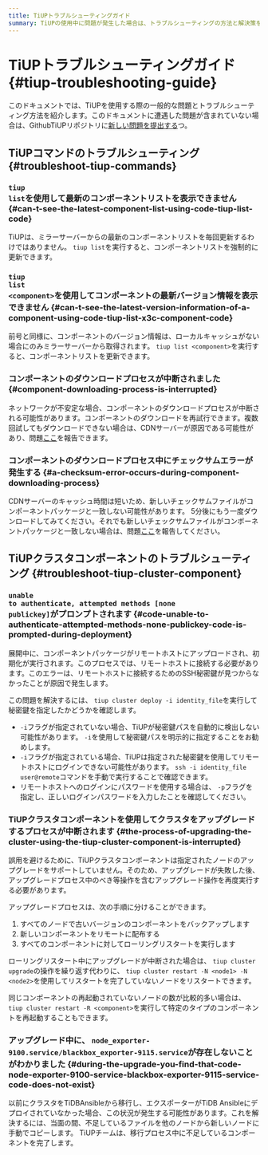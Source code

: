 ```yaml
---
title: TiUPトラブルシューティングガイド
summary: TiUPの使用中に問題が発生した場合は、トラブルシューティングの方法と解決策を紹介します。
---
```


# TiUPトラブルシューティングガイド {#tiup-troubleshooting-guide}

このドキュメントでは、TiUPを使用する際の一般的な問題とトラブルシューティング方法を紹介します。このドキュメントに遭遇した問題が含まれていない場合は、GithubTiUPリポジトリに[新しい問題を提出する](https://github.com/pingcap/tiup/issues)つ。

## TiUPコマンドのトラブルシューティング {#troubleshoot-tiup-commands}

### <code>tiup list</code>を使用して最新のコンポーネントリストを表示できません {#can-t-see-the-latest-component-list-using-code-tiup-list-code}

TiUPは、ミラーサーバーからの最新のコンポーネントリストを毎回更新するわけではありません。 `tiup list`を実行すると、コンポーネントリストを強制的に更新できます。

### <code>tiup list &lt;component&gt;</code>を使用してコンポーネントの最新バージョン情報を表示できません {#can-t-see-the-latest-version-information-of-a-component-using-code-tiup-list-x3c-component-code}

前号と同様に、コンポーネントのバージョン情報は、ローカルキャッシュがない場合にのみミラーサーバーから取得されます。 `tiup list <component>`を実行すると、コンポーネントリストを更新できます。

### コンポーネントのダウンロードプロセスが中断されました {#component-downloading-process-is-interrupted}

ネットワークが不安定な場合、コンポーネントのダウンロードプロセスが中断される可能性があります。コンポーネントのダウンロードを再試行できます。複数回試してもダウンロードできない場合は、CDNサーバーが原因である可能性があり、問題[ここ](https://github.com/pingcap/tiup/issues)を報告できます。

### コンポーネントのダウンロードプロセス中にチェックサムエラーが発生する {#a-checksum-error-occurs-during-component-downloading-process}

CDNサーバーのキャッシュ時間は短いため、新しいチェックサムファイルがコンポーネントパッケージと一致しない可能性があります。 5分後にもう一度ダウンロードしてみてください。それでも新しいチェックサムファイルがコンポーネントパッケージと一致しない場合は、問題[ここ](https://github.com/pingcap/tiup/issues)を報告してください。

## TiUPクラスタコンポーネントのトラブルシューティング {#troubleshoot-tiup-cluster-component}

### <code>unable to authenticate, attempted methods [none publickey]</code>がプロンプトされます {#code-unable-to-authenticate-attempted-methods-none-publickey-code-is-prompted-during-deployment}

展開中に、コンポーネントパッケージがリモートホストにアップロードされ、初期化が実行されます。このプロセスでは、リモートホストに接続する必要があります。このエラーは、リモートホストに接続するためのSSH秘密鍵が見つからなかったことが原因で発生します。

この問題を解決するには、 `tiup cluster deploy -i identity_file`を実行して秘密鍵を指定したかどうかを確認します。

-   `-i`フラグが指定されていない場合、TiUPが秘密鍵パスを自動的に検出しない可能性があります。 `-i`を使用して秘密鍵パスを明示的に指定することをお勧めします。
-   `-i`フラグが指定されている場合、TiUPは指定された秘密鍵を使用してリモートホストにログインできない可能性があります。 `ssh -i identity_file user@remote`コマンドを手動で実行することで確認できます。
-   リモートホストへのログインにパスワードを使用する場合は、 `-p`フラグを指定し、正しいログインパスワードを入力したことを確認してください。

### TiUPクラスタコンポーネントを使用してクラスタをアップグレードするプロセスが中断されます {#the-process-of-upgrading-the-cluster-using-the-tiup-cluster-component-is-interrupted}

誤用を避けるために、TiUPクラスタコンポーネントは指定されたノードのアップグレードをサポートしていません。そのため、アップグレードが失敗した後、アップグレードプロセス中のべき等操作を含むアップグレード操作を再度実行する必要があります。

アップグレードプロセスは、次の手順に分けることができます。

1.  すべてのノードで古いバージョンのコンポーネントをバックアップします
2.  新しいコンポーネントをリモートに配布する
3.  すべてのコンポーネントに対してローリングリスタートを実行します

ローリングリスタート中にアップグレードが中断された場合は、 `tiup cluster upgrade`の操作を繰り返す代わりに、 `tiup cluster restart -N <node1> -N <node2>`を使用してリスタートを完了していないノードをリスタートできます。

同じコンポーネントの再起動されていないノードの数が比較的多い場合は、 `tiup cluster restart -R <component>`を実行して特定のタイプのコンポーネントを再起動することもできます。

### アップグレード中に、 <code>node_exporter-9100.service/blackbox_exporter-9115.service</code>が存在しないことがわかりました {#during-the-upgrade-you-find-that-code-node-exporter-9100-service-blackbox-exporter-9115-service-code-does-not-exist}

以前にクラスタをTiDBAnsibleから移行し、エクスポーターがTiDB Ansibleにデプロイされていなかった場合、この状況が発生する可能性があります。これを解決するには、当面の間、不足しているファイルを他のノードから新しいノードに手動でコピーします。 TiUPチームは、移行プロセス中に不足しているコンポーネントを完了します。
